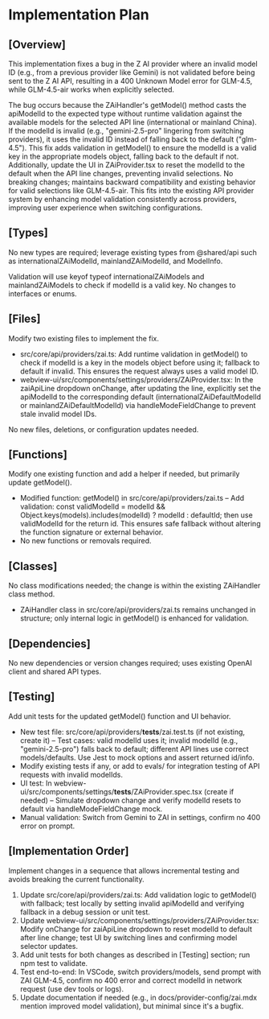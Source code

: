 # Implementation Plan

## [Overview]
This implementation fixes a bug in the Z AI provider where an invalid model ID (e.g., from a previous provider like Gemini) is not validated before being sent to the Z AI API, resulting in a 400 Unknown Model error for GLM-4.5, while GLM-4.5-air works when explicitly selected.

The bug occurs because the ZAiHandler's getModel() method casts the apiModelId to the expected type without runtime validation against the available models for the selected API line (international or mainland China). If the modelId is invalid (e.g., "gemini-2.5-pro" lingering from switching providers), it uses the invalid ID instead of falling back to the default ("glm-4.5"). This fix adds validation in getModel() to ensure the modelId is a valid key in the appropriate models object, falling back to the default if not. Additionally, update the UI in ZAiProvider.tsx to reset the modelId to the default when the API line changes, preventing invalid selections. No breaking changes; maintains backward compatibility and existing behavior for valid selections like GLM-4.5-air. This fits into the existing API provider system by enhancing model validation consistently across providers, improving user experience when switching configurations.

## [Types]
No new types are required; leverage existing types from @shared/api such as internationalZAiModelId, mainlandZAiModelId, and ModelInfo.

Validation will use keyof typeof internationalZAiModels and mainlandZAiModels to check if modelId is a valid key. No changes to interfaces or enums.

## [Files]
Modify two existing files to implement the fix.

- src/core/api/providers/zai.ts: Add runtime validation in getModel() to check if modelId is a key in the models object before using it; fallback to default if invalid. This ensures the request always uses a valid model ID.
- webview-ui/src/components/settings/providers/ZAiProvider.tsx: In the zaiApiLine dropdown onChange, after updating the line, explicitly set the apiModelId to the corresponding default (internationalZAiDefaultModelId or mainlandZAiDefaultModelId) via handleModeFieldChange to prevent stale invalid model IDs.

No new files, deletions, or configuration updates needed.

## [Functions]
Modify one existing function and add a helper if needed, but primarily update getModel().

- Modified function: getModel() in src/core/api/providers/zai.ts – Add validation: const validModelId = modelId && Object.keys(models).includes(modelId) ? modelId : defaultId; then use validModelId for the return id. This ensures safe fallback without altering the function signature or external behavior.
- No new functions or removals required.

## [Classes]
No class modifications needed; the change is within the existing ZAiHandler class method.

- ZAiHandler class in src/core/api/providers/zai.ts remains unchanged in structure; only internal logic in getModel() is enhanced for validation.

## [Dependencies]
No new dependencies or version changes required; uses existing OpenAI client and shared API types.

## [Testing]
Add unit tests for the updated getModel() function and UI behavior.

- New test file: src/core/api/providers/__tests__/zai.test.ts (if not existing, create it) – Test cases: valid modelId uses it; invalid modelId (e.g., "gemini-2.5-pro") falls back to default; different API lines use correct models/defaults. Use Jest to mock options and assert returned id/info.
- Modify existing tests if any, or add to evals/ for integration testing of API requests with invalid modelIds.
- UI test: In webview-ui/src/components/settings/__tests__/ZAiProvider.spec.tsx (create if needed) – Simulate dropdown change and verify modelId resets to default via handleModeFieldChange mock.
- Manual validation: Switch from Gemini to ZAI in settings, confirm no 400 error on prompt.

## [Implementation Order]
Implement changes in a sequence that allows incremental testing and avoids breaking the current functionality.

1. Update src/core/api/providers/zai.ts: Add validation logic to getModel() with fallback; test locally by setting invalid apiModelId and verifying fallback in a debug session or unit test.
2. Update webview-ui/src/components/settings/providers/ZAiProvider.tsx: Modify onChange for zaiApiLine dropdown to reset modelId to default after line change; test UI by switching lines and confirming model selector updates.
3. Add unit tests for both changes as described in [Testing] section; run npm test to validate.
4. Test end-to-end: In VSCode, switch providers/models, send prompt with ZAI GLM-4.5, confirm no 400 error and correct modelId in network request (use dev tools or logs).
5. Update documentation if needed (e.g., in docs/provider-config/zai.mdx mention improved model validation), but minimal since it's a bugfix.
